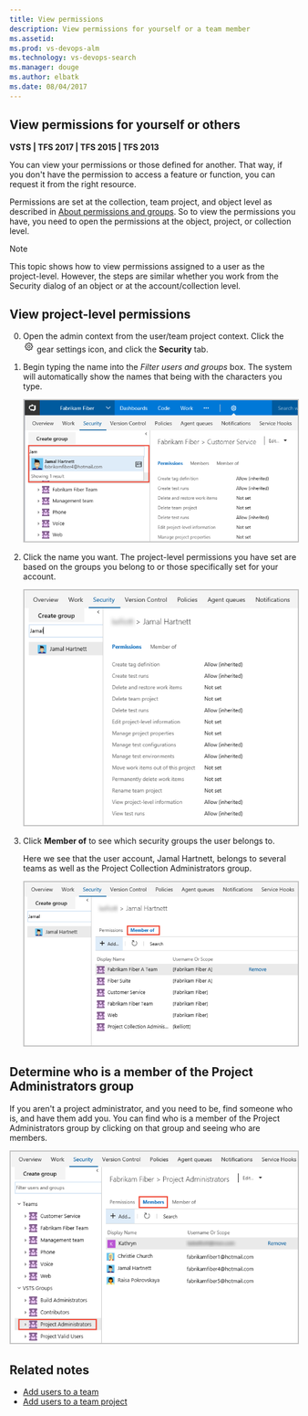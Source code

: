 ```yaml
---
title: View permissions  
description: View permissions for yourself or a team member 
ms.assetid:  
ms.prod: vs-devops-alm
ms.technology: vs-devops-search
ms.manager: douge
ms.author: elbatk
ms.date: 08/04/2017
---
```



## View permissions for yourself or others  

**VSTS | TFS 2017 | TFS 2015 | TFS 2013** 

You can view your permissions or those defined for another. That way, if you don't have the permission to access a feature or function, you can request it from the right resource. 

Permissions are set at the collection, team project, and object level as described in [About permissions and groups](about-permissions.md).  So to view the permissions you have, you need to open the permissions at the object, project, or collection level. 

> [!NOTE]   
> This topic shows how to view permissions assigned to a user as the project-level. However, the steps are similar whether you work from the Security dialog of an object or at the account/collection level. 
 
## View project-level permissions 

0. Open the admin context from the user/team project context. Click the ![gear icon](_img/icons/gear_icon.png) gear settings icon, and click the **Security** tab. 

0. Begin typing the name into the *Filter users and groups* box. The system will automatically show the names that being with the characters you type.  

	<img src="_img/view-permissions-search-user-name.png" alt="Find a user account name" style="border: 2px solid #C3C3C3;" />  

0. Click the name you want. The project-level permissions you have set are based on the groups you belong to or those specifically set for your account.      

	<img src="_img/view-permissions-project-level.png" alt="Web portal, Security tab, Project Administrators Group, Members tab" style="border: 2px solid #C3C3C3;" />   

0. Click **Member of** to see which security groups the user belongs to.  

	Here we see that the user account, Jamal Hartnett, belongs to several teams as well as the Project Collection Administrators group. 

	<img src="_img/view-permissions-member-of.png" alt="Web portal, Security tab, User name, Members tab" style="border: 2px solid #C3C3C3;" />    

## Determine who is a member of the Project Administrators group   

If you aren't a project administrator, and you need to be, find someone who is, and have them add you. You can find who is a member of the Project Administrators group by clicking on that group and seeing who are members. 
 
<img src="_img/view-permissions-project-level-membership.png" alt="Web portal, Security tab, Project Administrators Group, Members tab" style="border: 2px solid #C3C3C3;" />


## Related notes

- [Add users to a team](../work/scale/multiple-teams.md)  
- [Add users to a team project](../accounts/add-users.md)

